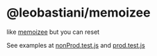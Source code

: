 # @leobastiani/memoizee

like [memoizee](https://www.npmjs.com/package/memoizee) but you can reset

See examples at [nonProd.test.js](nonProd.test.js) and [prod.test.js](prod.test.js)
